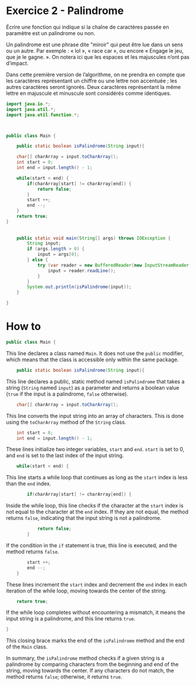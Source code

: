# Exercice 2 - Palindrome

Écrire une fonction qui indique si la chaîne de caractères passée en paramètre est un palindrome ou non.

Un palindrome est une phrase dite "miroir" qui peut être lue dans un sens ou un autre. Par exemple : « lol », « race car », ou encore « Engage le jeu, que je le gagne. ». On notera ici que les espaces et les majuscules n’ont pas d’impact.

Dans cette première version de l’algorithme, on ne prendra en compte que les caractères représentant un chiffre ou une lettre non accentuée ; les autres caractères seront ignorés.  Deux caractères représentant la même lettre en majuscule et minuscule sont considérés comme identiques.

```Java
import java.io.*;
import java.util.*;
import java.util.function.*;



public class Main {

    public static boolean isPalindrome(String input){

    char[] charArray = input.toCharArray();
    int start = 0;
    int end = input.length() - 1;

    while(start < end) {
        if(charArray[start] != charArray[end]) {
            return false;
        }
        start ++;
        end --;
    }
    return true;
}
    
    
    public static void main(String[] args) throws IOException {
        String input;
        if (args.length > 0) {
            input = args[0];
        } else {
            try (var reader = new BufferedReader(new InputStreamReader(System.in))) {
                input = reader.readLine();
            }
        }
        System.out.println(isPalindrome(input));
    }

}
```

# How to


```Java
public class Main {
```

This line declares a class named `Main`. It does not use the `public` modifier, which means that the class is accessible only within the same package.


```Java
    public static boolean isPalindrome(String input){
```

This line declares a public, static method named `isPalindrome` that takes a string (`String` named `input`) as a parameter and returns a boolean value (`true` if the input is a palindrome, `false` otherwise).

```Java
    char[] charArray = input.toCharArray();
```

This line converts the input string into an array of characters. This is done using the `toCharArray` method of the `String` class.

```Java
    int start = 0;
    int end = input.length() - 1;
```

These lines initialize two integer variables, `start` and `end`. `start` is set to 0, and `end` is set to the last index of the input string.

```Java
    while(start < end) {
```

This line starts a while loop that continues as long as the `start` index is less than the `end` index.

```Java
        if(charArray[start] != charArray[end]) {
```

Inside the while loop, this line checks if the character at the `start` index is not equal to the character at the `end` index. If they are not equal, the method returns `false`, indicating that the input string is not a palindrome.

```Java
            return false;
        }
```

If the condition in the `if` statement is true, this line is executed, and the method returns `false`.

```Java
        start ++;
        end --;
    }
```

These lines increment the `start` index and decrement the `end` index in each iteration of the while loop, moving towards the center of the string.


```Java
    return true;
```

If the while loop completes without encountering a mismatch, it means the input string is a palindrome, and this line returns `true`.


```Java
}
```

This closing brace marks the end of the `isPalindrome` method and the end of the `Main` class.

In summary, the `isPalindrome` method checks if a given string is a palindrome by comparing characters from the beginning and end of the string, moving towards the center. If any characters do not match, the method returns `false`; otherwise, it returns `true`.